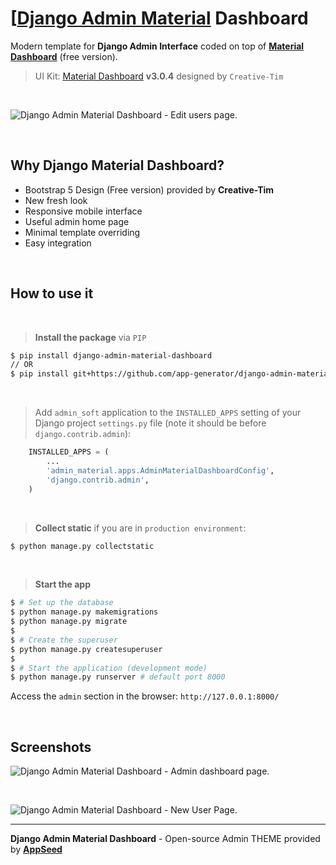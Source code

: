 # [[Django Admin Material](https://pypi.org/project/django-admin-material-dashboard/) Dashboard

Modern template for **Django Admin Interface** coded on top of **[Material Dashboard](https://www.creative-tim.com/product/material-dashboard?AFFILIATE=128200)** (free version). 

> UI Kit: [Material Dashboard](https://github.com/creativetimofficial/material-dashboard) **v3.0.4** designed by `Creative-Tim`

<br />

![Django Admin Material Dashboard - Edit users page.](https://user-images.githubusercontent.com/51070104/192813418-8738c303-b550-4e2c-bb8d-281376504cf4.jpg)

<br />

## Why Django Material Dashboard?

- Bootstrap 5 Design (Free version) provided by **Creative-Tim**
- New fresh look
- Responsive mobile interface
- Useful admin home page
- Minimal template overriding
- Easy integration

<br>

## How to use it

<br />

> **Install the package** via `PIP` 

```bash
$ pip install django-admin-material-dashboard
// OR
$ pip install git+https://github.com/app-generator/django-admin-material-dashboard.git
```

<br />

> Add `admin_soft` application to the `INSTALLED_APPS` setting of your Django project `settings.py` file (note it should be before `django.contrib.admin`):

```python
    INSTALLED_APPS = (
        ...
        'admin_material.apps.AdminMaterialDashboardConfig',
        'django.contrib.admin',
    )
```

<br />

> **Collect static** if you are in `production environment`:

```bash
$ python manage.py collectstatic
```

<br />

> **Start the app**

```bash
$ # Set up the database
$ python manage.py makemigrations
$ python manage.py migrate
$
$ # Create the superuser
$ python manage.py createsuperuser
$
$ # Start the application (development mode)
$ python manage.py runserver # default port 8000
```

Access the `admin` section in the browser: `http://127.0.0.1:8000/`

<br />

## Screenshots

![Django Admin Material Dashboard - Admin dashboard page.](https://user-images.githubusercontent.com/51070104/192813541-14f0eb32-fdbf-415b-ad67-07364784a133.jpg)

<br />

![Django Admin Material Dashboard - New User Page.](https://user-images.githubusercontent.com/51070104/192813655-8772ae21-b707-42a4-b2ba-15d648bf2768.jpg) 

---
**Django Admin Material Dashboard** - Open-source Admin THEME provided by **[AppSeed](https://appseed.us/)**

